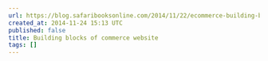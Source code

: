 ```yaml
---
url: https://blog.safaribooksonline.com/2014/11/22/ecommerce-building-blocks-part-1/
created_at: 2014-11-24 15:13 UTC
published: false
title: Building blocks of commerce website
tags: []
---
```



